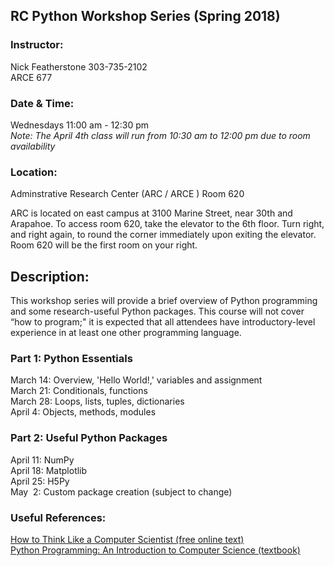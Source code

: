 ## RC Python Workshop Series (Spring 2018)

### Instructor:
Nick Featherstone 
303-735-2102  
ARCE 677

### Date & Time:
Wednesdays 11:00 am - 12:30 pm  
*Note:  The April 4th class will run from 10:30 am to 12:00 pm due to room availability*

### Location:
Adminstrative Research Center (ARC / ARCE ) Room 620  

ARC is located on east campus at 3100 Marine Street, near 30th and Arapahoe.   To access room 620, take the elevator to the 6th floor.  Turn right, and right again, to round the corner immediately upon exiting the elevator.  Room 620 will be the first room on your right.

## Description:  
This workshop series will provide a brief overview of Python programming and some research-useful Python packages. This course will not cover “how to program;"  it is expected that all attendees have introductory-level experience in at least one other programming language. 

### Part 1:  Python Essentials
March 14:  Overview, 'Hello World!,' variables and assignment  
March 21:  Conditionals, functions  
March 28:  Loops, lists, tuples, dictionaries  
April 4:  Objects, methods, modules  

### Part 2:  Useful Python Packages 
April 11:  NumPy   
April 18:  Matplotlib    
April 25:  H5Py  
May &nbsp;2:  Custom package creation (subject to change)  


### Useful References:  
[How to Think Like a Computer Scientist (free online text)](http://openbookproject.net/thinkcs/python/english3e/)  
[Python Programming: An Introduction to Computer Science (textbook)](http://mcsp.wartburg.edu/zelle/python/)

